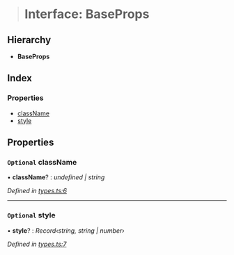 > # Interface: BaseProps

## Hierarchy

* **BaseProps**

## Index

### Properties

* [className](_types_.baseprops.md#optional-classname)
* [style](_types_.baseprops.md#optional-style)

## Properties

### `Optional` className

• **className**? : *undefined | string*

*Defined in [types.ts:6](https://github.com/polkadot-js/ui/blob/876410c/packages/react-qr/src/types.ts#L6)*

___

### `Optional` style

• **style**? : *Record‹string, string | number›*

*Defined in [types.ts:7](https://github.com/polkadot-js/ui/blob/876410c/packages/react-qr/src/types.ts#L7)*